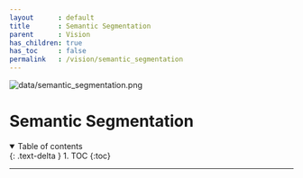 ```yaml
---
layout      : default
title       : Semantic Segmentation
parent		: Vision
has_children: true
has_toc     : false
permalink   : /vision/semantic_segmentation
---
```


![data/semantic_segmentation.png](data/semantic_segmentation.png)

# Semantic Segmentation

<details open markdown="block">
  <summary>Table of contents</summary>
  {: .text-delta }
  1. TOC
  {:toc}
</details>

---
